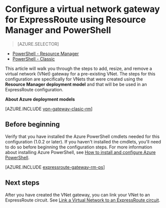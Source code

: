 <properties
   pageTitle="Adding a VNet gateway to a virtual network for ExpressRoute using Resource Manager and PowerShell | Azure"
   description="This article walks you through adding a Vnet gateway to an already created Resource Manager VNet for ExpressRoute"
   documentationCenter="na"
   services="expressroute"
   authors="charwen"
   manager="carmonm"
   editor=""
   tags="azure-resource-manager"/>

<tags 
   ms.service="expressroute"
   ms.devlang="na"
   ms.topic="article" 
   ms.tgt_pltfrm="na"
   ms.workload="infrastructure-services" 
   ms.date="10/10/2016"
   ms.author="charwen"/>

# Configure a virtual network gateway for ExpressRoute using Resource Manager and PowerShell


> [AZURE.SELECTOR]
- [PowerShell - Resource Manager](/documentation/articles/expressroute/expressroute-howto-add-gateway-resource-manager/)
- [PowerShell - Classic](/documentation/articles/expressroute/expressroute-howto-add-gateway-classic/)


This article will walk you through the steps to add, resize, and remove a virtual network (VNet) gateway for a pre-existing VNet. The steps for this configuration are specifically for VNets that were created using the **Resource Manager deployment model** and that will be be used in an ExpressRoute configuration. 

**About Azure deployment models**

[AZURE.INCLUDE [vpn-gateway-clasic-rm](../../includes/vpn-gateway-classic-rm-include.md)] 

## Before beginning

Verify that you have installed the Azure PowerShell cmdlets needed for this configuration (1.0.2 or later). If you haven't installed the cmdlets, you'll need to do so before beginning the configuration steps. For more information about installing Azure PowerShell, see [How to install and configure Azure PowerShell](../powershell-install-configure.md).


[AZURE.INCLUDE [expressroute-gateway-rm-ps](../../includes/expressroute-gateway-rm-ps-include.md)]

	
## Next steps

After you have created the VNet gateway, you can link your VNet to an ExpressRoute circuit. See [Link a Virtual Network to an ExpressRoute circuit](/documentation/articles/expressroute/expressroute-howto-linkvnet-arm/).
